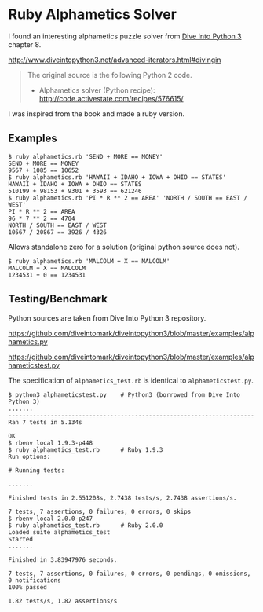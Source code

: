 # Ruby Alphametics Solver

I found an interesting alphametics puzzle solver from [Dive Into Python 3](http://www.diveintopython3.net/) chapter 8.

<http://www.diveintopython3.net/advanced-iterators.html#divingin>

> The original source is the following Python 2 code.
> 
> * Alphametics solver (Python recipe): <http://code.activestate.com/recipes/576615/>

I was inspired from the book and made a ruby version.

## Examples

```
$ ruby alphametics.rb 'SEND + MORE == MONEY'
SEND + MORE == MONEY
9567 + 1085 == 10652
$ ruby alphametics.rb 'HAWAII + IDAHO + IOWA + OHIO == STATES'
HAWAII + IDAHO + IOWA + OHIO == STATES
510199 + 98153 + 9301 + 3593 == 621246
$ ruby alphametics.rb 'PI * R ** 2 == AREA' 'NORTH / SOUTH == EAST / WEST'
PI * R ** 2 == AREA
96 * 7 ** 2 == 4704
NORTH / SOUTH == EAST / WEST
10567 / 20867 == 3926 / 4326
```

Allows standalone zero for a solution (original python source does not).

```
$ ruby alphametics.rb 'MALCOLM + X == MALCOLM'
MALCOLM + X == MALCOLM
1234531 + 0 == 1234531
```

## Testing/Benchmark

Python sources are taken from Dive Into Python 3 repository.

<https://github.com/diveintomark/diveintopython3/blob/master/examples/alphametics.py>

<https://github.com/diveintomark/diveintopython3/blob/master/examples/alphameticstest.py>

The specification of `alphametics_test.rb` is identical to `alphameticstest.py`.

```
$ python3 alphameticstest.py    # Python3 (borrowed from Dive Into Python 3)
.......
----------------------------------------------------------------------
Ran 7 tests in 5.134s

OK
$ rbenv local 1.9.3-p448 
$ ruby alphametics_test.rb      # Ruby 1.9.3
Run options: 

# Running tests:

.......

Finished tests in 2.551208s, 2.7438 tests/s, 2.7438 assertions/s.

7 tests, 7 assertions, 0 failures, 0 errors, 0 skips
$ rbenv local 2.0.0-p247 
$ ruby alphametics_test.rb      # Ruby 2.0.0
Loaded suite alphametics_test
Started
.......

Finished in 3.83947976 seconds.

7 tests, 7 assertions, 0 failures, 0 errors, 0 pendings, 0 omissions, 0 notifications
100% passed

1.82 tests/s, 1.82 assertions/s
```

